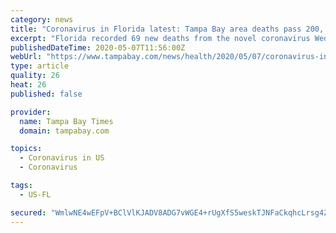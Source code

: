 ```yaml
---
category: news
title: "Coronavirus in Florida latest: Tampa Bay area deaths pass 200, state redacts victim list"
excerpt: "Florida recorded 69 new deaths from the novel coronavirus Wednesday, including a dozen in the greater Tampa Bay region. That brought this area’s death toll to 208. State blacks"
publishedDateTime: 2020-05-07T11:56:00Z
webUrl: "https://www.tampabay.com/news/health/2020/05/07/coronavirus-in-florida-latest-tampa-bay-area-deaths-pass-200-state-redacts-victim-list/"
type: article
quality: 26
heat: 26
published: false

provider:
  name: Tampa Bay Times
  domain: tampabay.com

topics:
  - Coronavirus in US
  - Coronavirus

tags:
  - US-FL

secured: "WmlwNE4wEFpV+BClVlKJADV8ADG7vWGE4+rUgXfS5weskTJNFaCkqhcLrsg4Zcz8WsfKVZGGWSmev5eWs8jR4ZrJk+ghoFuarZo6qv9vjCFDwUTHUzz/MV6ro8+7xmxsvZ/pFN1rPO/sQVd0ysMLMBiAEOcjuVaTkZRf+J/lmF7eQyrv9AHl05Yn9e8/4eZ3yyWRe1mf/FI7TZR/vwJ4VuAWXN1KUj0LHyuDCnQwLWHzVpm7US20UsXHTedpJA9MwX+M0/Y+3jgNsTlC9IGcFaImWueRq6KdcEWW3pTjSOZMmQU+eUcGUt0GH1KjEtHONEpJLsJ1r5AvReFw94HDiC8pHEzRX0bve21BJ5CHmeWPg/DoZcVN4Nbu+HBpOzkFJkIJsglMjhpo9rDk+Cr4eP669Z94U6nlOxE0oO2IufqxKTYcH0HcLJRJohMpFjrfe997AwT3BwLWgxO22R1Putl/eK+FtVl63Cyb/Q/aWBY=;ZsFbGUqhJsKyArRBCUT/uQ=="
---
```


